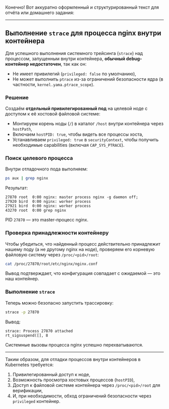 Конечно! Вот аккуратно оформленный и структурированный текст для отчёта или домашнего задания:

---

## Выполнение `strace` для процесса nginx внутри контейнера

Для успешного выполнения системного трейсинга (`strace`) над процессом, запущенным внутри контейнера, **обычный debug-контейнер недостаточен**, так как он:

- Не имеет привилегий (`privileged: false` по умолчанию),
- Не может выполнить `ptrace` из-за ограничений безопасности ядра (в частности, `kernel.yama.ptrace_scope`).

### Решение

Создаём **отдельный привилегированный под** на целевой ноде с доступом к её хостовой файловой системе:

- Монтируем корень ноды (`/`) в каталог `/host` внутри контейнера через `hostPath`,
- Включаем `hostPID: true`, чтобы видеть все процессы хоста,
- Устанавливаем `privileged: true` в `securityContext`, чтобы получить необходимые capabilities (включая `CAP_SYS_PTRACE`).

### Поиск целевого процесса

Внутри отладочного пода выполняем:

```sh
ps aux | grep nginx
```

Результат:
```
27870 root  0:00 nginx: master process nginx -g daemon off;
27920 bird  0:00 nginx: worker process
27921 bird  0:00 nginx: worker process
43270 root  0:00 grep nginx
```

PID `27870` — это master-процесс nginx.

### Проверка принадлежности контейнеру

Чтобы убедиться, что найденный процесс действительно принадлежит нашему поду (а не другому nginx на ноде), проверяем его корневую файловую систему через `/proc/<pid>/root`:

```sh
cat /proc/27870/root/etc/nginx/nginx.conf
```

Вывод подтверждает, что конфигурация совпадает с ожидаемой — это наш контейнер.

### Выполнение `strace`

Теперь можно безопасно запустить трассировку:

```sh
strace -p 27870
```

Вывод:
```
strace: Process 27870 attached
rt_sigsuspend([], 8
```

Системные вызовы процесса nginx успешно перехватываются.

---

Таким образом, для отладки процессов внутри контейнеров в Kubernetes требуется:
1. Привилегированный доступ к ноде,
2. Возможность просмотра хостовых процессов (`hostPID`),
3. Доступ к файловой системе контейнера через `/proc/<pid>/root` для верификации,
4. И, при необходимости, обход ограничений безопасности через `privileged` контейнер.